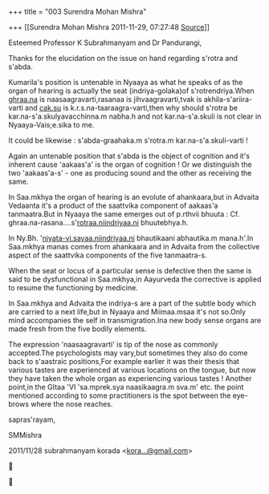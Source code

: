 +++
title = "003 Surendra Mohan Mishra"

+++
[[Surendra Mohan Mishra	2011-11-29, 07:27:48 [Source](https://groups.google.com/g/bvparishat/c/emY_vLBKIks)]]



Esteemed Professor K Subrahmanyam and Dr Pandurangi,

  

Thanks for the elucidation on the issue on hand regarding s'rotra and s'abda.

  

Kumarila's position is untenable in Nyaaya as what he speaks of as the organ of hearing is actually the seat (indriya-golaka)of s'rotrendriya.When [ghraa.na](http://ghraa.na) is naasaagravarti,rasanaa is jihvaagravarti,tvak is akhila-s'ariira-varti and [cak.su](http://cak.su) is k.r.s.na-taaraagra-varti,then why should s'rotra be kar.na-s'a.skulyavacchinna.m nabha.h and not kar.na-s'a.skuli is not clear in Nyaaya-Vais;e.sika to me.

It could be likewise : s'abda-graahaka.m s'rotra.m kar.na-s'a.skuli-varti !

  

Again an untenable position that s'abda is the object of cognition and it's inherent cause 'aakaas'a' is the organ of cognition ! Or we distinguish the two 'aakaas'a-s' - one as producing sound and the other as receiving the same.

  

In Saa.mkhya the organ of hearing is an evolute of ahankaara,but in Advaita Vedaanta it's a product of the saattvika component of aakaas'a tanmaatra.But in Nyaaya the same emerges out of p.rthvii bhuuta : Cf. ghraa.na-rasana....s'[rotraa.niindriyaa.ni](http://rotraa.niindriyaa.ni) bhuutebhya.h.

  

In Ny.Bh. '[niyata-vi.sayaa.niindriyaa.ni](http://niyata-vi.sayaa.niindriyaa.ni) bhautikaani abhautika.m mana.h'.In Saa.mkhya manas comes from ahankaara and in Advaita from the collective aspect of the saattvika components of the five tanmaatra-s.

  

When the seat or locus of a particular sense is defective then the same is said to be dysfunctional in Saa.mkhya,in Aayurveda the corrective is applied to resume the functioning by medicine.

  

In Saa.mkhya and Advaita the indriya-s are a part of the subtle body which are carried to a next life,but in Nyaaya and Miimaa.msaa it's not so.Only mind accompanies the self in transmigration.Ina new body sense organs are made fresh from the five bodily elements.

  

The expression 'naasaagravarti' is tip of the nose as commonly accepted.The psychologists may vary,but sometimes they also do come back to s'aastraic positions,For example earlier it was their thesis that various tastes are experienced at various locations on the tongue, but now they have taken the whole organ as experiencing various tastes ! Another point,in the GItaa 'VI 'sa.mprek.sya naasikaagra.m sva.m' etc. the point mentioned according to some practitioners is the spot between the eye-brows where the nose reaches.

  

sapras'rayam,

  

SMMishra  
  

2011/11/28 subrahmanyam korada \<[kora...@gmail.com]()\>





